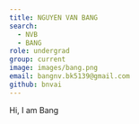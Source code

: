 ```yaml
---
title: NGUYEN VAN BANG
search:
  - NVB
  - BANG
role: undergrad
group: current
image: images/bang.png
email: bangnv.bk5139@gmail.com
github: bnvai
---
```


Hi, I am Bang
